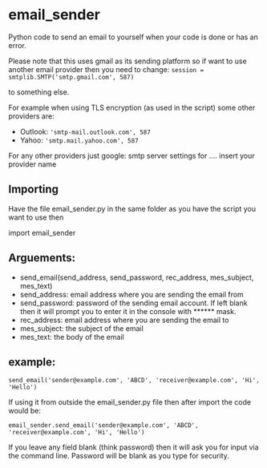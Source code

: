 # email_sender
Python code to send an email to yourself when your code is done or has an error.

Please note that this uses gmail as its sending platform so if want to use another email provider then you need to change:
`session = smtplib.SMTP('smtp.gmail.com', 587)`

to something else.

For example when using TLS encryption (as used in the script) some other providers are: 

* Outlook:  `'smtp-mail.outlook.com', 587`
* Yahoo:    `'smtp.mail.yahoo.com', 587`

For any other providers just google: smtp server settings for .... insert your provider name

## Importing
Have the file email_sender.py in the same folder as you have the script you want to use then

import email_sender

## Arguements:
* send_email(send_address, send_password, rec_address, mes_subject, mes_text)
* send_address: email address where you are sending the email from
* send_password: password of the sending email account. If left blank then it will prompt you to enter it in the console with ****** mask.
* rec_address: email address where you are sending the email to
* mes_subject: the subject of the email
* mes_text: the body of the email

## example:
`send_email('sender@example.com', 'ABCD', 'receiver@example.com', 'Hi', 'Hello')`

If using it from outside the email_sender.py file then after import the code would be:

`email_sender.send_email('sender@example.com', 'ABCD', 'receiver@example.com', 'Hi', 'Hello')`

If you leave any field blank (think password) then it will ask you for input via the command line. Password will be blank as you type for security.
